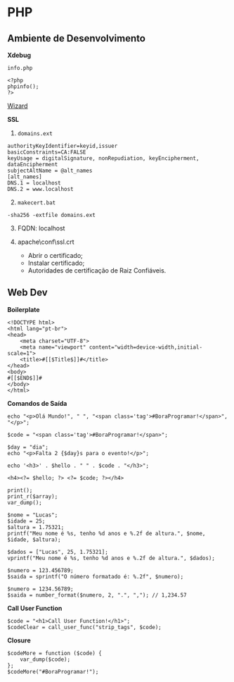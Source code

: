 # PHP

## Ambiente de Desenvolvimento

**Xdebug**

`info.php`

```
<?php
phpinfo();
?>
```

[Wizard](https://xdebug.org/wizard)

**SSL**

1. `domains.ext`

```
authorityKeyIdentifier=keyid,issuer
basicConstraints=CA:FALSE
keyUsage = digitalSignature, nonRepudiation, keyEncipherment, dataEncipherment
subjectAltName = @alt_names
[alt_names]
DNS.1 = localhost
DNS.2 = www.localhost
```

2. `makecert.bat`

```
-sha256 -extfile domains.ext
```

3. FQDN: localhost

4. apache\conf\ssl.crt
	- Abrir o certificado;
	- Instalar certificado;
	- Autoridades de certificação de Raiz Confiáveis.
	
## Web Dev

**Boilerplate**
```
<!DOCTYPE html>
<html lang="pt-br">
<head>
    <meta charset="UTF-8">
    <meta name="viewport" content="width=device-width,initial-scale=1">
    <title>#[[$Title$]]#</title>
</head>
<body>
#[[$END$]]#
</body>
</html>
```

**Comandos de Saída**
```
echo "<p>Olá Mundo!", " ", "<span class='tag'>#BoraProgramar!</span>", "</p>";

$code = "<span class='tag'>#BoraProgramar!</span>";

$day = "dia";
echo "<p>Falta 2 {$day}s para o evento!</p>";

echo '<h3>' . $hello . " " . $code . "</h3>";

<h4><?= $hello; ?> <?= $code; ?></h4>

print();
print_r($array);
var_dump();

$nome = "Lucas";
$idade = 25;
$altura = 1.75321;
printf("Meu nome é %s, tenho %d anos e %.2f de altura.", $nome, $idade, $altura);

$dados = ["Lucas", 25, 1.75321];
vprintf("Meu nome é %s, tenho %d anos e %.2f de altura.", $dados);

$numero = 123.456789;
$saida = sprintf("O número formatado é: %.2f", $numero);

$numero = 1234.56789;
$saida = number_format($numero, 2, ".", ","); // 1,234.57
```

**Call User Function**
```
$code = "<h1>Call User Function!</h1>";
$codeClear = call_user_func("strip_tags", $code);
```

**Closure**
```
$codeMore = function ($code) {
    var_dump($code);
};
$codeMore("#BoraProgramar!");
```